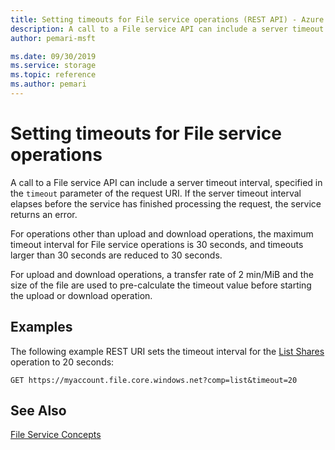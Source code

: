 ```yaml
---
title: Setting timeouts for File service operations (REST API) - Azure Storage
description: A call to a File service API can include a server timeout interval, specified in the `timeout` parameter of the request URI. If the server timeout interval elapses before the service has finished processing the request, the service returns an error. 
author: pemari-msft

ms.date: 09/30/2019
ms.service: storage
ms.topic: reference
ms.author: pemari
---
```


# Setting timeouts for File service operations

A call to a File service API can include a server timeout interval, specified in the `timeout` parameter of the request URI. If the server timeout interval elapses before the service has finished processing the request, the service returns an error.  
  
For operations other than upload and download operations, the maximum timeout interval for File service operations is 30 seconds, and timeouts larger than 30 seconds are reduced to 30 seconds. 

For upload and download operations, a transfer rate of 2 min/MiB and the size of the file are used to pre-calculate the timeout value before starting the upload or download operation.  

## Examples  
The following example REST URI sets the timeout interval for the [List Shares](List-Shares.md) operation to 20 seconds:  
  
```  
GET https://myaccount.file.core.windows.net?comp=list&timeout=20  
```  
  
## See Also  
[File Service Concepts](File-Service-Concepts.md)